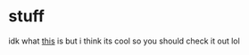 # stuff

idk what [this](https://cubedhuang.com) is but i think its cool
so you should check it out lol

